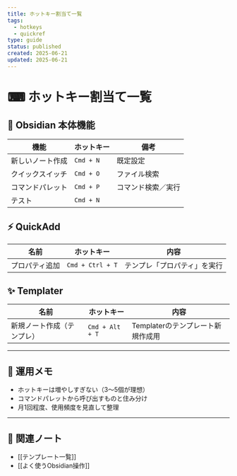 ```yaml
---
title: ホットキー割当て一覧
tags:
  - hotkeys
  - quickref
type: guide
status: published
created: 2025-06-21
updated: 2025-06-21
---
```


# ⌨ ホットキー割当て一覧

## 🔧 Obsidian 本体機能
| 機能       | ホットキー     | 備考        |
| -------- | --------- | --------- |
| 新しいノート作成 | `Cmd + N` | 既定設定      |
| クイックスイッチ | `Cmd + O` | ファイル検索    |
| コマンドパレット | `Cmd + P` | コマンド検索／実行 |
| テスト      | `Cmd + N` |           |


## ⚡ QuickAdd
| 名前              | ホットキー         | 内容                         |
|-------------------|--------------------|------------------------------|
| プロパティ追加     | `Cmd + Ctrl + T`   | テンプレ「プロパティ」を実行 |

## ✨ Templater
| 名前                   | ホットキー         | 内容                              |
|------------------------|--------------------|-----------------------------------|
| 新規ノート作成（テンプレ） | `Cmd + Alt + T`     | Templaterのテンプレート新規作成用  |

---

## 📝 運用メモ

- ホットキーは増やしすぎない（3〜5個が理想）
- コマンドパレットから呼び出すものと住み分け
- 月1回程度、使用頻度を見直して整理

---

## 🔗 関連ノート

- [[テンプレート一覧]]
- [[よく使うObsidian操作]]
